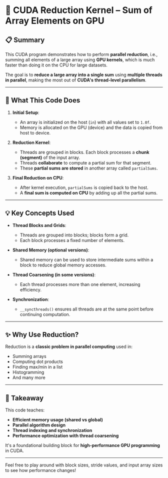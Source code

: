 # 🔢 CUDA Reduction Kernel – Sum of Array Elements on GPU

## 📋 Summary

This CUDA program demonstrates how to perform **parallel reduction**, i.e., summing all elements of a large array using **GPU kernels**, which is much faster than doing it on the CPU for large datasets.

The goal is to **reduce a large array into a single sum** using **multiple threads in parallel**, making the most out of **CUDA's thread-level parallelism**.

---

## 🔧 What This Code Does

1. **Initial Setup**:
   - An array is initialized on the host (`in`) with all values set to `1.0f`.
   - Memory is allocated on the GPU (device) and the data is copied from host to device.

2. **Reduction Kernel**:
   - Threads are grouped in blocks. Each block processes a **chunk (segment)** of the input array.
   - Threads **collaborate** to compute a partial sum for that segment.
   - These **partial sums are stored** in another array called `partialSums`.

3. **Final Reduction on CPU**:
   - After kernel execution, `partialSums` is copied back to the host.
   - A **final sum is computed on CPU** by adding up all the partial sums.

---

## 💡 Key Concepts Used

- **Thread Blocks and Grids**:
  - Threads are grouped into blocks; blocks form a grid.
  - Each block processes a fixed number of elements.

- **Shared Memory (optional versions)**:
  - Shared memory can be used to store intermediate sums within a block to reduce global memory accesses.

- **Thread Coarsening (in some versions)**:
  - Each thread processes more than one element, increasing efficiency.

- **Synchronization**:
  - `__syncthreads()` ensures all threads are at the same point before continuing computation.

---

## ✨ Why Use Reduction?

Reduction is a **classic problem in parallel computing** used in:
- Summing arrays
- Computing dot products
- Finding max/min in a list
- Histogramming
- And many more

---

## 🧠 Takeaway

This code teaches:
- **Efficient memory usage (shared vs global)**
- **Parallel algorithm design**
- **Thread indexing and synchronization**
- **Performance optimization with thread coarsening**

It's a foundational building block for **high-performance GPU programming** in CUDA.

---

Feel free to play around with block sizes, stride values, and input array sizes to see how performance changes!
